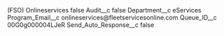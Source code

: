 <?xml version="1.0" encoding="UTF-8"?>
<CustomMetadata xmlns="http://soap.sforce.com/2006/04/metadata" xmlns:xsi="http://www.w3.org/2001/XMLSchema-instance" xmlns:xsd="http://www.w3.org/2001/XMLSchema">
    <label>(FSO) Onlineservices</label>
    <protected>false</protected>
    <values>
        <field>Audit__c</field>
        <value xsi:type="xsd:boolean">false</value>
    </values>
    <values>
        <field>Department__c</field>
        <value xsi:type="xsd:string">eServices</value>
    </values>
    <values>
        <field>Program_Email__c</field>
        <value xsi:type="xsd:string">onlineservices@fleetservicesonline.com</value>
    </values>
    <values>
        <field>Queue_ID__c</field>
        <value xsi:type="xsd:string">00G0g000004LJeR</value>
    </values>
    <values>
        <field>Send_Auto_Response__c</field>
        <value xsi:type="xsd:boolean">false</value>
    </values>
</CustomMetadata>
